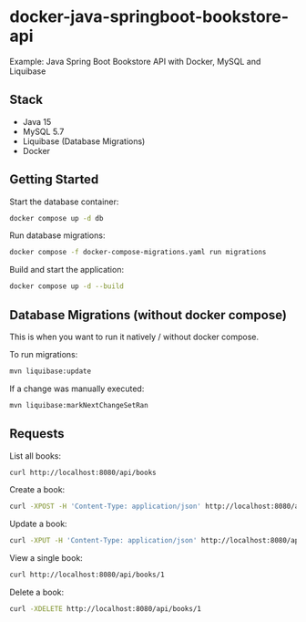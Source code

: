 # docker-java-springboot-bookstore-api
Example: Java Spring Boot Bookstore API with Docker, MySQL and Liquibase

## Stack

- Java 15
- MySQL 5.7
- Liquibase (Database Migrations)
- Docker

## Getting Started

Start the database container:

```bash
docker compose up -d db
```

Run database migrations:

```bash
docker compose -f docker-compose-migrations.yaml run migrations
```

Build and start the application:

```bash
docker compose up -d --build
```

## Database Migrations (without docker compose)

This is when you want to run it natively / without docker compose.

To run migrations:

```bash
mvn liquibase:update
```

If a change was manually executed:

```bash
mvn liquibase:markNextChangeSetRan
```

## Requests

List all books:

```bash
curl http://localhost:8080/api/books
```

Create a book:

```bash
curl -XPOST -H 'Content-Type: application/json' http://localhost:8080/api/books -d '{"title": "Example Book Title", "author": "Author Name"}'
```

Update a book:

```bash
curl -XPUT -H 'Content-Type: application/json' http://localhost:8080/api/books/1 -d '{"title": "Another Title"}'
```

View a single book:

```bash
curl http://localhost:8080/api/books/1
```

Delete a book:

```bash
curl -XDELETE http://localhost:8080/api/books/1
```
